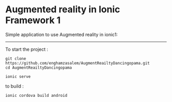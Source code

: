 # Augmented reality in Ionic Framework 1

Simple application to use Augmented reality in ionic1:

---

To start the project :

```
git clone https://github.com/enghamzasalem/AugmentReailtyDancingopama.git
cd AugmentReailtyDancingopama

ionic serve
```

to build :

```
ionic cordova build android
```
